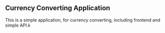 Currency Converting Application
-------------------------------

This is a simple application, for currency converting, including frontend and simple API.k